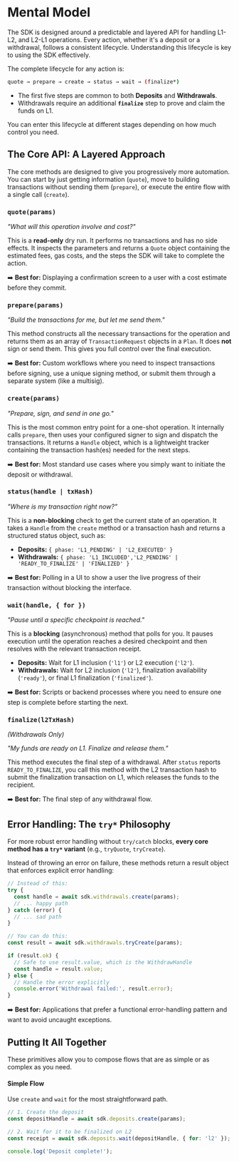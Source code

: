 # Mental Model

The SDK is designed around a predictable and layered API for handling L1-L2, and L2-L1 operations. Every action, whether it's a deposit or a withdrawal, follows a consistent lifecycle. Understanding this lifecycle is key to using the SDK effectively.

The complete lifecycle for any action is:

```bash
quote → prepare → create → status → wait → (finalize*)
```

- The first five steps are common to both **Deposits** and **Withdrawals**.
- Withdrawals require an additional **`finalize`** step to prove and claim the funds on L1.

You can enter this lifecycle at different stages depending on how much control you need.

## The Core API: A Layered Approach

The core methods are designed to give you progressively more automation. You can start by just getting information (`quote`), move to building transactions without sending them (`prepare`), or execute the entire flow with a single call (`create`).

### `quote(params)`

_"What will this operation involve and cost?"_

This is a **read-only** dry run. It performs no transactions and has no side effects. It inspects the parameters and returns a `Quote` object containing the estimated fees, gas costs, and the steps the SDK will take to complete the action.

➡️ **Best for:** Displaying a confirmation screen to a user with a cost estimate before they commit.

### `prepare(params)`

_"Build the transactions for me, but let me send them."_

This method constructs all the necessary transactions for the operation and returns them as an array of `TransactionRequest` objects in a `Plan`. It does **not** sign or send them. This gives you full control over the final execution.

➡️ **Best for:** Custom workflows where you need to inspect transactions before signing, use a unique signing method, or submit them through a separate system (like a multisig).

### `create(params)`

_"Prepare, sign, and send in one go."_

This is the most common entry point for a one-shot operation. It internally calls `prepare`, then uses your configured signer to sign and dispatch the transactions. It returns a `Handle` object, which is a lightweight tracker containing the transaction hash(es) needed for the next steps.

➡️ **Best for:** Most standard use cases where you simply want to initiate the deposit or withdrawal.

### `status(handle | txHash)`

_"Where is my transaction right now?"_

This is a **non-blocking** check to get the current state of an operation. It takes a `Handle` from the `create` method or a transaction hash and returns a structured status object, such as:

- **Deposits:** `{ phase: 'L1_PENDING' | 'L2_EXECUTED' }`
- **Withdrawals:** `{ phase: 'L1_INCLUDED','L2_PENDING' | 'READY_TO_FINALIZE' | 'FINALIZED' }`

➡️ **Best for:** Polling in a UI to show a user the live progress of their transaction without blocking the interface.

### `wait(handle, { for })`

_"Pause until a specific checkpoint is reached."_

This is a **blocking** (asynchronous) method that polls for you. It pauses execution until the operation reaches a desired checkpoint and then resolves with the relevant transaction receipt.

- **Deposits:** Wait for L1 inclusion (`'l1'`) or L2 execution (`'l2'`).
- **Withdrawals:** Wait for L2 inclusion (`'l2'`), finalization availability (`'ready'`), or final L1 finalization (`'finalized'`).

➡️ **Best for:** Scripts or backend processes where you need to ensure one step is complete before starting the next.

### `finalize(l2TxHash)`

_(Withdrawals Only)_

_"My funds are ready on L1. Finalize and release them."_

This method executes the final step of a withdrawal. After `status` reports `READY_TO_FINALIZE`, you call this method with the L2 transaction hash to submit the finalization transaction on L1, which releases the funds to the recipient.

➡️ **Best for:** The final step of any withdrawal flow.

## Error Handling: The `try*` Philosophy

For more robust error handling without `try/catch` blocks, **every core method has a `try*` variant** (e.g., `tryQuote`, `tryCreate`).

Instead of throwing an error on failure, these methods return a result object that enforces explicit error handling:

```ts
// Instead of this:
try {
  const handle = await sdk.withdrawals.create(params);
  // ... happy path
} catch (error) {
  // ... sad path
}

// You can do this:
const result = await sdk.withdrawals.tryCreate(params);

if (result.ok) {
  // Safe to use result.value, which is the WithdrawHandle
  const handle = result.value;
} else {
  // Handle the error explicitly
  console.error('Withdrawal failed:', result.error);
}
```

➡️ **Best for:** Applications that prefer a functional error-handling pattern and want to avoid uncaught exceptions.

## Putting It All Together

These primitives allow you to compose flows that are as simple or as complex as you need.

#### Simple Flow

Use `create` and `wait` for the most straightforward path.

```ts
// 1. Create the deposit
const depositHandle = await sdk.deposits.create(params);

// 2. Wait for it to be finalized on L2
const receipt = await sdk.deposits.wait(depositHandle, { for: 'l2' });

console.log('Deposit complete!');
```
